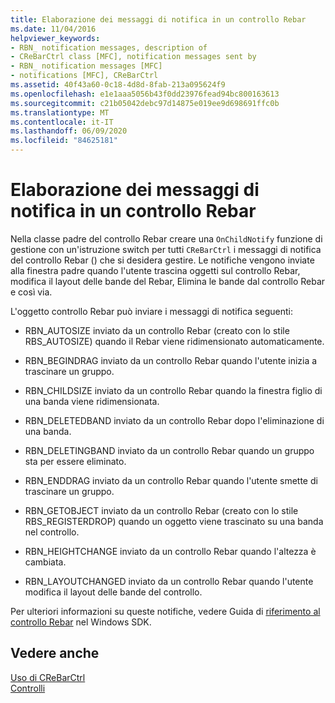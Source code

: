 ```yaml
---
title: Elaborazione dei messaggi di notifica in un controllo Rebar
ms.date: 11/04/2016
helpviewer_keywords:
- RBN_ notification messages, description of
- CReBarCtrl class [MFC], notification messages sent by
- RBN_ notification messages [MFC]
- notifications [MFC], CReBarCtrl
ms.assetid: 40f43a60-0c18-4d8d-8fab-213a095624f9
ms.openlocfilehash: e1e1aaa5056b43f0dd23976fead94bc800163613
ms.sourcegitcommit: c21b05042debc97d14875e019ee9d698691ffc0b
ms.translationtype: MT
ms.contentlocale: it-IT
ms.lasthandoff: 06/09/2020
ms.locfileid: "84625181"
---
```

# <a name="processing-notification-messages-in-a-rebar-control"></a>Elaborazione dei messaggi di notifica in un controllo Rebar

Nella classe padre del controllo Rebar creare una `OnChildNotify` funzione di gestione con un'istruzione switch per tutti `CReBarCtrl` i messaggi di notifica del controllo Rebar () che si desidera gestire. Le notifiche vengono inviate alla finestra padre quando l'utente trascina oggetti sul controllo Rebar, modifica il layout delle bande del Rebar, Elimina le bande dal controllo Rebar e così via.

L'oggetto controllo Rebar può inviare i messaggi di notifica seguenti:

- RBN_AUTOSIZE inviato da un controllo Rebar (creato con lo stile RBS_AUTOSIZE) quando il Rebar viene ridimensionato automaticamente.

- RBN_BEGINDRAG inviato da un controllo Rebar quando l'utente inizia a trascinare un gruppo.

- RBN_CHILDSIZE inviato da un controllo Rebar quando la finestra figlio di una banda viene ridimensionata.

- RBN_DELETEDBAND inviato da un controllo Rebar dopo l'eliminazione di una banda.

- RBN_DELETINGBAND inviato da un controllo Rebar quando un gruppo sta per essere eliminato.

- RBN_ENDDRAG inviato da un controllo Rebar quando l'utente smette di trascinare un gruppo.

- RBN_GETOBJECT inviato da un controllo Rebar (creato con lo stile RBS_REGISTERDROP) quando un oggetto viene trascinato su una banda nel controllo.

- RBN_HEIGHTCHANGE inviato da un controllo Rebar quando l'altezza è cambiata.

- RBN_LAYOUTCHANGED inviato da un controllo Rebar quando l'utente modifica il layout delle bande del controllo.

Per ulteriori informazioni su queste notifiche, vedere Guida di [riferimento al controllo Rebar](/windows/win32/controls/rebar-control-reference) nel Windows SDK.

## <a name="see-also"></a>Vedere anche

[Uso di CReBarCtrl](using-crebarctrl.md)<br/>
[Controlli](controls-mfc.md)
